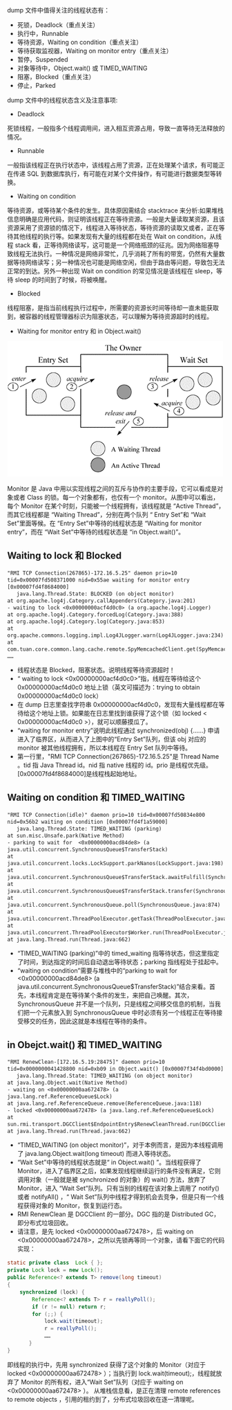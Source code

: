 dump 文件中值得关注的线程状态有：

- 死锁，Deadlock（重点关注）
- 执行中，Runnable
- 等待资源，Waiting on condition（重点关注）
- 等待获取监视器，Waiting on monitor entry（重点关注）
- 暂停，Suspended
- 对象等待中，Object.wait() 或 TIMED_WAITING
- 阻塞，Blocked（重点关注）
- 停止，Parked

dump 文件中的线程状态含义及注意事项:

- Deadlock

死锁线程，一般指多个线程调用间，进入相互资源占用，导致一直等待无法释放的情况。

- Runnable

一般指该线程正在执行状态中，该线程占用了资源，正在处理某个请求，有可能正在传递 SQL 到数据库执行，有可能在对某个文件操作，有可能进行数据类型等转换。

- Waiting on condition

等待资源，或等待某个条件的发生。具体原因需结合 stacktrace 来分析:如果堆栈信息明确是应用代码，则证明该线程正在等待资源。一般是大量读取某资源，且该资源采用了资源锁的情况下，线程进入等待状态，等待资源的读取又或者，正在等待其他线程的执行等。如果发现有大量的线程都在处在 Wait on condition，从线程 stack 看，正等待网络读写，这可能是一个网络瓶颈的征兆。因为网络阻塞导致线程无法执行。一种情况是网络非常忙，几乎消耗了所有的带宽，仍然有大量数据等待网络读写；另一种情况也可能是网络空闲，但由于路由等问题，导致包无法正常的到达。另外一种出现 Wait on condition 的常见情况是该线程在 sleep，等待 sleep 的时间到了时候，将被唤醒。

- Blocked

线程阻塞，是指当前线程执行过程中，所需要的资源长时间等待却一直未能获取到，被容器的线程管理器标识为阻塞状态，可以理解为等待资源超时的线程。

- Waiting for monitor entry 和 in Object.wait()

![threaddump1.png](/docs/java/threaddump1.png)

Monitor 是 Java 中用以实现线程之间的互斥与协作的主要手段，它可以看成是对象或者 Class 的锁。每一个对象都有，也仅有一个 monitor。从图中可以看出，每个 Monitor 在某个时刻，只能被一个线程拥有，该线程就是 “Active Thread”，而其它线程都是 “Waiting Thread”，分别在两个队列 “ Entry Set”和 “Wait Set”里面等候。在 “Entry Set”中等待的线程状态是 “Waiting for monitor entry”，而在 “Wait Set”中等待的线程状态是 “in Object.wait()”。

## Waiting to lock 和 Blocked

```log
"RMI TCP Connection(267865)-172.16.5.25" daemon prio=10 tid=0x00007fd508371000 nid=0x55ae waiting for monitor entry [0x00007fd4f8684000]
   java.lang.Thread.State: BLOCKED (on object monitor)
at org.apache.log4j.Category.callAppenders(Category.java:201)
- waiting to lock <0x00000000acf4d0c0> (a org.apache.log4j.Logger)
at org.apache.log4j.Category.forcedLog(Category.java:388)
at org.apache.log4j.Category.log(Category.java:853)
at org.apache.commons.logging.impl.Log4JLogger.warn(Log4JLogger.java:234)
at com.tuan.core.common.lang.cache.remote.SpyMemcachedClient.get(SpyMemcachedClient.java:110)
……
```

- 线程状态是 Blocked，阻塞状态。说明线程等待资源超时！
- “ waiting to lock <0x00000000acf4d0c0>”指，线程在等待给这个 0x00000000acf4d0c0 地址上锁（英文可描述为：trying to obtain 0x00000000acf4d0c0 lock）
- 在 dump 日志里查找字符串 0x00000000acf4d0c0，发现有大量线程都在等待给这个地址上锁。如果能在日志里找到谁获得了这个锁（如 locked < 0x00000000acf4d0c0 >），就可以顺藤摸瓜了。
- “waiting for monitor entry”说明此线程通过 synchronized(obj) {……} 申请进入了临界区，从而进入了上图中的“Entry Set”队列，但该 obj 对应的 monitor 被其他线程拥有，所以本线程在 Entry Set 队列中等待。
- 第一行里，"RMI TCP Connection(267865)-172.16.5.25"是 Thread Name 。tid 指 Java Thread id。nid 指 native 线程的 id。prio 是线程优先级。\[0x00007fd4f8684000\]是线程栈起始地址。

## Waiting on condition 和 TIMED_WAITING

```log
"RMI TCP Connection(idle)" daemon prio=10 tid=0x00007fd50834e800 nid=0x56b2 waiting on condition [0x00007fd4f1a59000]
   java.lang.Thread.State: TIMED_WAITING (parking)
at sun.misc.Unsafe.park(Native Method)
- parking to wait for  <0x00000000acd84de8> (a java.util.concurrent.SynchronousQueue$TransferStack)
at java.util.concurrent.locks.LockSupport.parkNanos(LockSupport.java:198)
at java.util.concurrent.SynchronousQueue$TransferStack.awaitFulfill(SynchronousQueue.java:424)
at java.util.concurrent.SynchronousQueue$TransferStack.transfer(SynchronousQueue.java:323)
at java.util.concurrent.SynchronousQueue.poll(SynchronousQueue.java:874)
at java.util.concurrent.ThreadPoolExecutor.getTask(ThreadPoolExecutor.java:945)
at java.util.concurrent.ThreadPoolExecutor$Worker.run(ThreadPoolExecutor.java:907)
at java.lang.Thread.run(Thread.java:662)
```

- “TIMED_WAITING (parking)”中的 timed_waiting 指等待状态，但这里指定了时间，到达指定的时间后自动退出等待状态；parking 指线程处于挂起中。
- “waiting on condition”需要与堆栈中的“parking to wait for <0x00000000acd84de8> (a java.util.concurrent.SynchronousQueue\$TransferStack)”结合来看。首先，本线程肯定是在等待某个条件的发生，来把自己唤醒。其次，SynchronousQueue 并不是一个队列，只是线程之间移交信息的机制，当我们把一个元素放入到 SynchronousQueue 中时必须有另一个线程正在等待接受移交的任务，因此这就是本线程在等待的条件。

## in Obejct.wait() 和 TIMED_WAITING

```log
"RMI RenewClean-[172.16.5.19:28475]" daemon prio=10 tid=0x0000000041428800 nid=0xb09 in Object.wait() [0x00007f34f4bd0000]
   java.lang.Thread.State: TIMED_WAITING (on object monitor)
at java.lang.Object.wait(Native Method)
- waiting on <0x00000000aa672478> (a java.lang.ref.ReferenceQueue$Lock)
at java.lang.ref.ReferenceQueue.remove(ReferenceQueue.java:118)
- locked <0x00000000aa672478> (a java.lang.ref.ReferenceQueue$Lock)
at sun.rmi.transport.DGCClient$EndpointEntry$RenewCleanThread.run(DGCClient.java:516)
at java.lang.Thread.run(Thread.java:662)
```

- “TIMED_WAITING (on object monitor)”，对于本例而言，是因为本线程调用了 java.lang.Object.wait(long timeout) 而进入等待状态。
- “Wait Set”中等待的线程状态就是“ in Object.wait() ”。当线程获得了 Monitor，进入了临界区之后，如果发现线程继续运行的条件没有满足，它则调用对象（一般就是被 synchronized 的对象）的 wait() 方法，放弃了 Monitor，进入 “Wait Set”队列。只有当别的线程在该对象上调用了 notify() 或者 notifyAll() ，“ Wait Set”队列中线程才得到机会去竞争，但是只有一个线程获得对象的 Monitor，恢复到运行态。
- RMI RenewClean 是 DGCClient 的一部分。DGC 指的是 Distributed GC，即分布式垃圾回收。
- 请注意，是先 locked <0x00000000aa672478>，后 waiting on <0x00000000aa672478>，之所以先锁再等同一个对象，请看下面它的代码实现：

```java
static private class  Lock { };
private Lock lock = new Lock();
public Reference<? extends T> remove(long timeout)
{
    synchronized (lock) {
        Reference<? extends T> r = reallyPoll();
        if (r != null) return r;
        for (;;) {
            lock.wait(timeout);
            r = reallyPoll();
            ……
       }
}
```

即线程的执行中，先用 synchronized 获得了这个对象的 Monitor（对应于 locked <0x00000000aa672478> ）；当执行到 lock.wait(timeout);，线程就放弃了 Monitor 的所有权，进入“Wait Set”队列（对应于 waiting on <0x00000000aa672478> ）。
从堆栈信息看，是正在清理 remote references to remote objects ，引用的租约到了，分布式垃圾回收在逐一清理呢。
